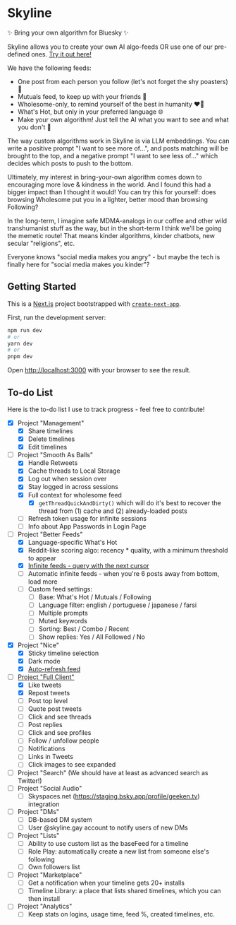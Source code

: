 # Skyline

✨ Bring your own algorithm for Bluesky ✨

Skyline allows you to create your own AI algo-feeds OR use one of our pre-defined ones. [Try it out here!](https://skyline.gay/)

We have the following feeds:

- One post from each person you follow (let's not forget the shy poasters) 🙈
- Mutuals feed, to keep up with your friends 🤗
- Wholesome-only, to remind yourself of the best in humanity ❤️‍🔥
- What's Hot, but only in your preferred language 🌐
- Make your own algorithm! Just tell the AI what you want to see and what you don't 🤖

The way custom algorithms work in Skyline is via LLM embeddings. You can write a positive prompt "I want to see more of...", and posts matching will be brought to the top, and a negative prompt "I want to see less of..." which decides which posts to push to the bottom.

Ultimately, my interest in bring-your-own algorithm comes down to encouraging more love & kindness in the world. And I found this had a bigger impact than I thought it would! You can try this for yourself: does browsing Wholesome put you in a lighter, better mood than browsing Following?

In the long-term, I imagine safe MDMA-analogs in our coffee and other wild transhumanist stuff as the way, but in the short-term I think we'll be going the memetic route! That means kinder algorithms, kinder chatbots, new secular "religions", etc.

Everyone knows "social media makes you angry" - but maybe the tech is finally here for "social media makes you kinder"?

## Getting Started

This is a [Next.js](https://nextjs.org/) project bootstrapped with [`create-next-app`](https://github.com/vercel/next.js/tree/canary/packages/create-next-app).

First, run the development server:

```bash
npm run dev
# or
yarn dev
# or
pnpm dev
```

Open [http://localhost:3000](http://localhost:3000) with your browser to see the result.

## To-do List

Here is the to-do list I use to track progress - feel free to contribute!

- [x] Project "Management"
  - [x] Share timelines
  - [x] Delete timelines
  - [x] Edit timelines
- [ ] Project "Smooth As Balls"
  - [x] Handle Retweets
  - [x] Cache threads to Local Storage
  - [x] Log out when session over
  - [x] Stay logged in across sessions
  - [x] Full context for wholesome feed
    - [x] `getThreadQuickAndDirty()` which will do it's best to recover the thread from (1) cache and (2) already-loaded posts
  - [ ] Refresh token usage for infinite sessions
  - [ ] Info about App Passwords in Login Page
- [ ] Project "Better Feeds"
  - [x] Language-specific What's Hot
  - [x] Reddit-like scoring algo: recency \* quality, with a minimum threshold to appear
  - [x] <u>Infinite feeds - query with the next cursor</u>
  - [ ] Automatic infinite feeds - when you're 6 posts away from bottom, load more
  - [ ] Custom feed settings:
    - [ ] Base: What's Hot / Mutuals / Following
    - [ ] Language filter: english / portuguese / japanese / farsi
    - [ ] Multiple prompts
    - [ ] Muted keywords
    - [ ] Sorting: Best / Combo / Recent
    - [ ] Show replies: Yes / All Followed / No
- [x] Project "Nice"
  - [x] Sticky timeline selection
  - [x] Dark mode
  - [x] <u>Auto-refresh feed</u>
- [ ] <u>Project "Full Client"</u>
  - [x] Like tweets
  - [x] Repost tweets
  - [ ] Post top level
  - [ ] Quote post tweets
  - [ ] Click and see threads
  - [ ] Post replies
  - [ ] Click and see profiles
  - [ ] Follow / unfollow people
  - [ ] Notifications
  - [ ] Links in Tweets
  - [ ] Click images to see expanded
- [ ] Project "Search" (We should have at least as advanced search as Twitter!)
- [ ] Project "Social Audio"
  - [ ] Skyspaces.net (https://staging.bsky.app/profile/geeken.tv) integration
- [ ] Project "DMs"
  - [ ] DB-based DM system
  - [ ] User @skyline.gay account to notify users of new DMs
- [ ] Project "Lists"
  - [ ] Ability to use custom list as the baseFeed for a timeline
  - [ ] Role Play: automatically create a new list from someone else's following
  - [ ] Own followers list
- [ ] Project "Marketplace"
  - [ ] Get a notification when your timeline gets 20+ installs
  - [ ] Timeline Library: a place that lists shared timelines, which you can then install
- [ ] Project "Analytics"
  - [ ] Keep stats on logins, usage time, feed %, created timelines, etc.
